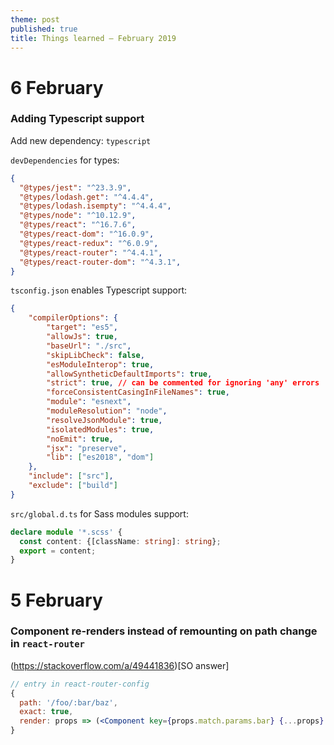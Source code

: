 ```yaml
---
theme: post
published: true
title: Things learned – February 2019
---
```

# 6 February

### Adding Typescript support

Add new dependency: `typescript`

`devDependencies` for types:

```json
{
  "@types/jest": "^23.3.9",
  "@types/lodash.get": "^4.4.4",
  "@types/lodash.isempty": "^4.4.4",
  "@types/node": "^10.12.9",
  "@types/react": "^16.7.6",
  "@types/react-dom": "^16.0.9",
  "@types/react-redux": "^6.0.9",
  "@types/react-router": "^4.4.1",
  "@types/react-router-dom": "^4.3.1",
}
```

`tsconfig.json` enables Typescript support:

```json
{
	"compilerOptions": {
		"target": "es5",
		"allowJs": true,
		"baseUrl": "./src",
		"skipLibCheck": false,
		"esModuleInterop": true,
		"allowSyntheticDefaultImports": true,
		"strict": true, // can be commented for ignoring 'any' errors
		"forceConsistentCasingInFileNames": true,
		"module": "esnext",
		"moduleResolution": "node",
		"resolveJsonModule": true,
		"isolatedModules": true,
		"noEmit": true,
		"jsx": "preserve",
		"lib": ["es2018", "dom"]
	},
	"include": ["src"],
	"exclude": ["build"]
}
```

`src/global.d.ts` for Sass modules support:
```ts
declare module '*.scss' {
  const content: {[className: string]: string};
  export = content;
}
```


# 5 February

### Component re-renders instead of remounting on path change in `react-router`

(https://stackoverflow.com/a/49441836)[SO answer]

```jsx
// entry in react-router-config
{
  path: '/foo/:bar/baz',
  exact: true,
  render: props => (<Component key={props.match.params.bar} {...props} />)
}
```
